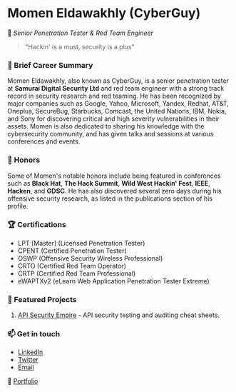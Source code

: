 # Momen Eldawakhly (CyberGuy)

🔐 _Senior Penetration Tester & Red Team Engineer_

> "Hackin' is a must, security is a plus"

### 📜 Brief Career Summary
Momen Eldawakhly, also known as CyberGuy, is a senior penetration tester at **Samurai Digital Security Ltd** and red team engineer with a strong track record in security research and red teaming. He has been recognized by major companies such as Google, Yahoo, Microsoft, Yandex, Redhat, AT&T, Oneplus, SecureBug, Starbucks, Comcast, the United Nations, IBM, Nokia, and Sony for discovering critical and high severity vulnerabilities in their assets. Momen is also dedicated to sharing his knowledge with the cybersecurity community, and has given talks and sessions at various conferences and events.

### 🥇 Honors
Some of Momen's notable honors include being featured in conferences such as **Black Hat**, **The Hack Summit**, **Wild West Hackin' Fest**, **IEEE**, **Hacken**, and **GDSC**. He has also discovered several zero days during his offensive security research, as listed in the publications section of his profile.

### 🏆 Certifications
- LPT [Master] (Licensed Penetration Tester)
- CPENT (Certified Penetration Tester)
- OSWP (Offensive Security Wireless Professional)
- CRTO (Certified Red Team Operator)
- CRTP (Certified Red Team Professional)
- eWAPTXv2 (eLearn Web Application Penetration Tester Extreme)

### 🌟 Featured Projects
1. [API Security Empire](https://github.com/Cyber-Guy1/API-SecurityEmpire) - API security testing and auditing cheat sheets.


### 📫 Get in touch
- [LinkedIn](https://www.linkedin.com/in/momen-eldawakhly-3b6250204/)
- [Twitter](https://twitter.com/theCyberGuy0)
- [Email](mailto:momeneldawakhly@gmail.com)

🔗 [Portfolio](https://cyber-guy.gitbook.io/cyber-guys-blog/)
